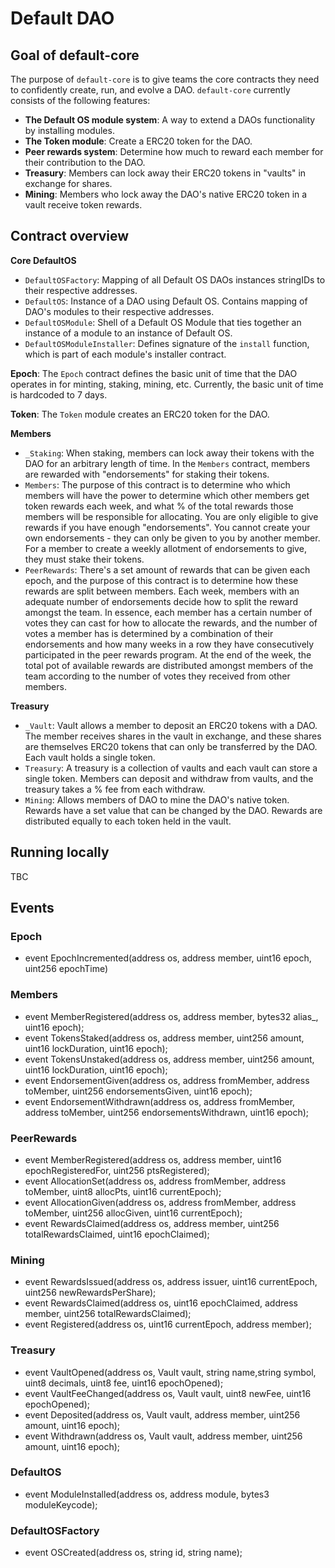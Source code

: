 # Default DAO

## Goal of default-core

The purpose of `default-core` is to give teams the core contracts they need to confidently create, run, and evolve a DAO. `default-core` currently consists of the following features:

- **The Default OS module system**: A way to extend a DAOs functionality by installing modules.
- **The Token module**: Create a ERC20 token for the DAO.
- **Peer rewards system**: Determine how much to reward each member for their contribution to the DAO.
- **Treasury**: Members can lock away their ERC20 tokens in "vaults" in exchange for shares.
- **Mining**: Members who lock away the DAO's native ERC20 token in a vault receive token rewards.

## Contract overview

**Core DefaultOS**

- `DefaultOSFactory`: Mapping of all Default OS DAOs instances stringIDs to their respective addresses.
- `DefaultOS`: Instance of a DAO using Default OS. Contains mapping of DAO's modules to their respective addresses.
- `DefaultOSModule`: Shell of a Default OS Module that ties together an instance of a module to an instance of Default OS.
- `DefaultOSModuleInstaller`: Defines signature of the `install` function, which is part of each module's installer contract.

**Epoch**: The `Epoch` contract defines the basic unit of time that the DAO operates in for minting, staking, mining, etc. Currently, the basic unit of time is hardcoded to 7 days.

**Token**: The `Token` module creates an ERC20 token for the DAO.

**Members**

- `_Staking`: When staking, members can lock away their tokens with the DAO for an arbitrary length of time. In the `Members` contract, members are rewarded with "endorsements" for staking their tokens.
- `Members`: The purpose of this contract is to determine who which members will have the power to determine which other members get token rewards each week, and what % of the total rewards those members will be responsible for allocating. You are only eligible to give rewards if you have enough "endorsements". You cannot create your own endorsements - they can only be given to you by another member. For a member to create a weekly allotment of endorsements to give, they must stake their tokens.
- `PeerRewards`: There's a set amount of rewards that can be given each epoch, and the purpose of this contract is to determine how these rewards are split between members. Each week, members with an adequate number of endorsements decide how to split the reward amongst the team. In essence, each member has a certain number of votes they can cast for how to allocate the rewards, and the number of votes a member has is determined by a combination of their endorsements and how many weeks in a row they have consecutively participated in the peer rewards program. At the end of the week, the total pot of available rewards are distributed amongst members of the team according to the number of votes they received from other members.

**Treasury**

- `_Vault`: Vault allows a member to deposit an ERC20 tokens with a DAO. The member receives shares in the vault in exchange, and these shares are themselves ERC20 tokens that can only be transferred by the DAO. Each vault holds a single token.
- `Treasury`: A treasury is a collection of vaults and each vault can store a single token. Members can deposit and withdraw from vaults, and the treasury takes a % fee from each withdraw.
- `Mining`: Allows members of DAO to mine the DAO's native token. Rewards have a set value that can be changed by the DAO. Rewards are distributed equally to each token held in the vault.

## Running locally

TBC

## Events

### Epoch
- event EpochIncremented(address os, address member, uint16 epoch, uint256 epochTime)

### Members
- event MemberRegistered(address os, address member, bytes32 alias_, uint16 epoch);
- event TokensStaked(address os, address member, uint256 amount, uint16 lockDuration, uint16 epoch);
- event TokensUnstaked(address os, address member, uint256 amount, uint16 lockDuration, uint16 epoch);
- event EndorsementGiven(address os, address fromMember, address toMember, uint256 endorsementsGiven, uint16 epoch);
- event EndorsementWithdrawn(address os, address fromMember, address toMember, uint256 endorsementsWithdrawn, uint16 epoch);

### PeerRewards
- event MemberRegistered(address os, address member, uint16 epochRegisteredFor, uint256 ptsRegistered);
- event AllocationSet(address os, address fromMember, address toMember, uint8 allocPts, uint16 currentEpoch);
- event AllocationGiven(address os, address fromMember, address toMember, uint256 allocGiven, uint16 currentEpoch);
- event RewardsClaimed(address os, address member, uint256 totalRewardsClaimed, uint16 epochClaimed);

### Mining
- event RewardsIssued(address os, address issuer, uint16 currentEpoch, uint256 newRewardsPerShare);
- event RewardsClaimed(address os, uint16 epochClaimed, address member, uint256 totalRewardsClaimed);
- event Registered(address os, uint16 currentEpoch, address member);

### Treasury
- event VaultOpened(address os, Vault vault, string name,string symbol, uint8 decimals, uint8 fee, uint16 epochOpened);
- event VaultFeeChanged(address os, Vault vault, uint8 newFee, uint16 epochOpened);
- event Deposited(address os, Vault vault, address member, uint256 amount, uint16 epoch);
- event Withdrawn(address os, Vault vault, address member, uint256 amount, uint16 epoch);

### DefaultOS
- event ModuleInstalled(address os, address module, bytes3 moduleKeycode);

### DefaultOSFactory
- event OSCreated(address os, string id, string name);
